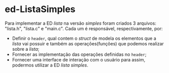 # ed-ListaSimples

Para implementar a ED _lista_ na versão _simples_ foram criados 3 arquivos: "lista.h", "lista.c" e "main.c". Cada um é responsável, respectivamente, por:

* Definir o `header`, qual contem o _struct_ de modela os elementos que a _lista_ vai possuir e também as operações(funções) que podemos realizar sobre a _lista_;
* Fornecer as implementação das operações definidas no `header`;
* Fornecer uma interface de interação com o usuário para assim, podermos utilizar a ED _lista simples_.

